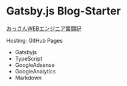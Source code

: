 # Gatsby.js Blog-Starter

[おっさんWEBエンジニア奮闘記](https://blog.webdimension.jp/)

Hosting: GitHub Pages

- Gatsbyjs
- TypeScript
- GoogleAdsense
- GoogleAnalytics
- Markdown
